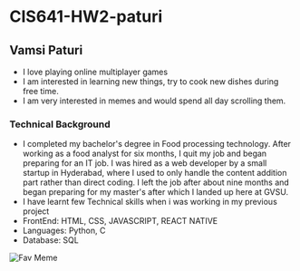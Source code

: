 # CIS641-HW2-paturi

## Vamsi Paturi
* I love playing online multiplayer games
* I am interested in learning new things, try to cook new dishes during free time.
* I am very interested in memes and would spend all day scrolling them.

### Technical Background
 - I completed my bachelor's degree in Food processing technology. After working as a food analyst for six months, I quit my job and began preparing for an IT job. I was hired as a web developer by a small startup in Hyderabad, where I used to only handle the content addition part rather than direct coding. I left the job after about nine months and began preparing for my master's after which I landed up here at GVSU.
 - I have learnt  few Technical skills when i was working in my previous project
  - FrontEnd: HTML, CSS, JAVASCRIPT, REACT NATIVE
  - Languages: Python, C
  - Database: SQL



![Fav Meme](https://pbs.twimg.com/media/EbN1_C2XQAA6x4a.jpg)